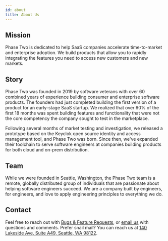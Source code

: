 ```yaml
---
id: about
title: About Us
---
```


## Mission 

Phase Two is dedicated to help SaaS companies accelerate time-to-market and enterprise adoption. We build products that allow you to rapidly integrating the features you need to access new customers and new markets.

## Story

Phase Two was founded in 2019 by software veterans with over 60 combined years of experience building consumer and enterprise software products. The founders had just completed building the first version of a product for an early-stage SaaS startup. We realized that over 60% of the first 18 months was spent building features and functionality that were not the core competency the company sought to test in the marketplace.

Following several months of market testing and investigation, we released a prototype based on the Keyclok open source identity and access management tool, and Phase Two was born. Since then, we've expanded their toolchain to serve software engineers at companies building products for both cloud and on-prem distribution.

## Team

While we were founded in Seattle, Washington, the Phase Two team is a remote, globally distributed group of individuals that are passionate about helping software engineers succeed. We are a company built by engineers, for engineers, and love to apply engineering principles to everything we do.

## Contact

Feel free to reach out with [Bugs & Feature Requests](https://github.com/p2-inc/phasetwo/issues), or [email us](mailto:support@phasetwo.io) with questions and comments. Prefer snail mail? You can reach us at [140 Lakeside Ave, Suite A49, Seattle, WA 98122](https://goo.gl/maps/69ypGd4U3Z8Tkirg7).
